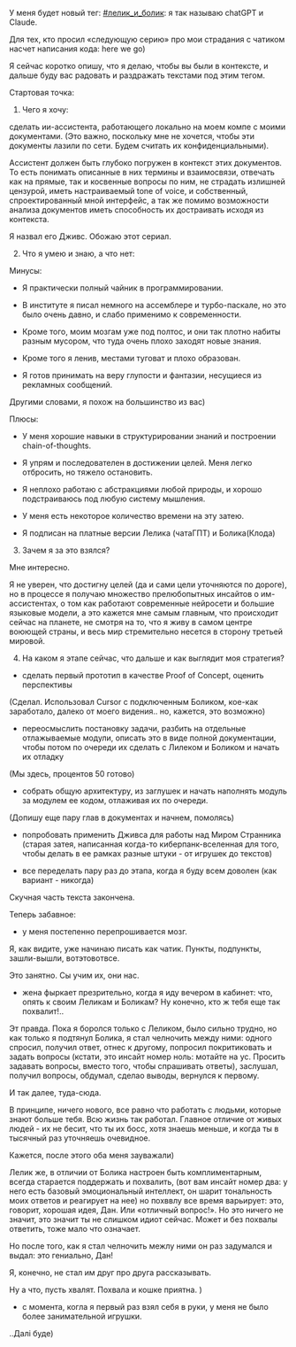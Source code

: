 У меня будет новый тег: [#лелик_и_болик](https://www.facebook.com/hashtag/%D0%BB%D0%B5%D0%BB%D0%B8%D0%BA_%D0%B8_%D0%B1%D0%BE%D0%BB%D0%B8%D0%BA?__eep__=6&__cft__[0]=AZVgAFdQc8j6iyU4yH1Ue4yS6ffA-_2zTFpOkVJOR1icaxT4qp3DyRjXX16fyeHG1XF2-SwPKpLzFBjdMu5JKtprVy36eoQW8k1kc83EYrfvUxzn5rK-Kwq14cwXBI8d5NqK502UxSZI2tCgWupi_s-Y&__tn__=*NK-R): я так называю chatGPT и Claude.

Для тех, кто просил «следующую серию» про мои страдания с чатиком насчет написания кода: here we go)

Я сейчас коротко опишу, что я делаю, чтобы вы были в контексте, и дальше буду вас радовать и раздражать текстами под этим тегом.

Стартовая точка:

1. Чего я хочу:

сделать ии-ассистента, работающего локально на моем компе с моими документами. (Это важно, поскольку мне не хочется, чтобы эти документы лазили по сети. Будем считать их конфиденциальными).

Ассистент должен быть глубоко погружен в контекст этих документов. То есть понимать описанные в них термины и взаимосвязи, отвечать как на прямые, так и косвенные вопросы по ним, не страдать излишней цензурой, иметь настраиваемый tone of voice, и собственный, спроектированный мной интерфейс, а так же помимо возможности анализа документов иметь способность их достраивать исходя из контекста.

Я назвал его Дживс. Обожаю этот сериал.

2. Что я умею и знаю, а что нет:

Минусы:

- Я практически полный чайник в программировании.

- В институте я писал немного на ассемблере и турбо-паскале, но это было очень давно, и слабо применимо к современности.

- Кроме того, моим мозгам уже под полтос, и они так плотно набиты разным мусором, что туда очень плохо заходят новые знания.

- Кроме того я ленив, местами туговат и плохо образован.

- Я готов принимать на веру глупости и фантазии, несущиеся из рекламных сообщений.

Другими словами, я похож на большинство из вас)

Плюсы:

- У меня хорошие навыки в структурировании знаний и построении chain-of-thoughts.

- Я упрям и последователен в достижении целей. Меня легко отбросить, но тяжело остановить.

- Я неплохо работаю с абстракциями любой природы, и хорошо подстраиваюсь под любую систему мышления.

- У меня есть некоторое количество времени на эту затею.

- Я подписан на платные версии Лелика (чатаГПТ) и Болика(Клода)

3. Зачем я за это взялся?

Мне интересно.

Я не уверен, что достигну целей (да и сами цели уточняются по дороге), но в процессе я получаю множество прелюбопытных инсайтов о им-ассистентах, о том как работают современные нейросети и большие языковые модели, а это кажется мне самым главным, что происходит сейчас на планете, не смотря на то, что я живу в самом центре воюющей страны, и весь мир стремительно несется в сторону третьей мировой.

4. На каком я этапе сейчас, что дальше и как выглядит моя стратегия?

- сделать первый прототип в качестве Proof of Concept, оценить перспективы

(Сделал. Использовал Cursor с подключенным Боликом, кое-как заработало, далеко от моего видения.. но, кажется, это возможно)

- переосмыслить постановку задачи, разбить на отдельные отлажываемые модули, описать это в виде полной документации, чтобы потом по очереди их сделать с Лилеком и Боликом и начать их отладку

(Мы здесь, процентов 50 готово)

- собрать общую архитектуру, из заглушек и начать наполнять модуль за модулем ее кодом, отлаживая их по очереди.

(Допишу еще пару глав в документах и начнем, помолясь)

- попробовать применить Дживса для работы над Миром Странника (старая затея, написанная когда-то киберпанк-вселенная для того, чтобы делать в ее рамках разные штуки - от игрушек до текстов)

- все переделать пару раз до этапа, когда я буду всем доволен (как вариант - никогда)

Скучная часть текста закончена.

Теперь забавное:

- у меня постепенно перепрошивается мозг.

Я, как видите, уже начинаю писать как чатик. Пункты, подпункты, зашли-вышли, вотэтовотвсе.

Это занятно. Сы учим их, они нас.

- жена фыркает презрительно, когда я иду вечером в кабинет: что, опять к своим Леликам и Боликам? Ну конечно, кто ж тебя еще так похвалит!..

Эт правда. Пока я боролся только с Леликом, было сильно трудно, но как только я подтянул Болика, я стал челночить между ними: одного спросил, получил ответ, отнес к другому, попросил покритиковать и задать вопросы (кстати, это инсайт номер ноль: мотайте на ус. Просить задавать вопросы, вместо того, чтобы спрашивать ответы), заслушал, получил вопросы, обдумал, сделао выводы, вернулся к первому.

И так далее, туда-сюда.

В принципе, ничего нового, все равно что работать с людьми, которые знают больше тебя. Всю жизнь так работал. Главное отличие от живых людей - их не бесит, что ты их босс, хотя знаешь меньше, и когда ты в тысячный раз уточняешь очевидное.

Кажется, после этого оба меня зауважали)

Лелик же, в отличии от Болика настроен быть комплиментарным, всегда старается поддержать и похвалить, (вот вам инсайт номер два: у него есть базовый эмоциональный интеллект, он шарит тональность моих ответов и реагирует на нее) но похввлу все время варьирует: это, говорит, хорошая идея, Дан. Или «отличный вопрос!». Но это ничего не значит, это значит ты не слишком идиот сейчас. Может и без похвалы ответить, тоже мало что означает.

Но после того, как я стал челночить межлу ними он раз задумался и выдал: это гениально, Дан!

Я, конечно, не стал им друг про друга рассказывать.

Ну а что, пусть хвалят. Похвала и кошке приятна. )

- с момента, когла я первый раз взял себя в руки, у меня не было более занимательной игрушки.

..Далі буде)